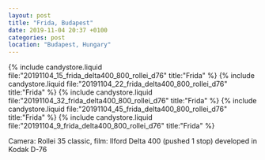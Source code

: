 ```yaml
---
layout: post
title: "Frida, Budapest"
date: 2019-11-04 20:37 +0100
categories: post
location: "Budapest, Hungary"
---
```


{% include candystore.liquid file:"20191104_15_frida_delta400_800_rollei_d76" title:"Frida" %}
{% include candystore.liquid file:"20191104_22_frida_delta400_800_rollei_d76" title:"Frida" %}
{% include candystore.liquid file:"20191104_32_frida_delta400_800_rollei_d76" title:"Frida" %}
{% include candystore.liquid file:"20191104_45_frida_delta400_800_rollei_d76" title:"Frida" %}
{% include candystore.liquid file:"20191104_9_frida_delta400_800_rollei_d76" title:"Frida" %}

Camera: Rollei 35 classic, film: Ilford Delta 400 (pushed 1 stop) developed in Kodak D-76

